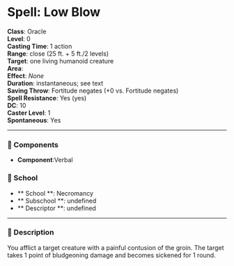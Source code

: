 
# Spell: Low Blow
**Class**: Oracle  
**Level**: 0  
**Casting Time**: 1 action  
**Range**: close (25 ft. + 5 ft./2 levels)  
**Target**: one living humanoid creature  
**Area**:   
**Effect**: _None_  
**Duration**: instantaneous; see text  
**Saving Throw**: Fortitude negates (+0 vs. Fortitude negates)  
**Spell Resistance**: Yes (yes)  
**DC**: 10  
**Caster Level**: 1  
**Spontaneous**: Yes

---

### 🔮 Components
- **Component**:Verbal

### 🏫 School
- ** School **: Necromancy
- ** Subschool **: undefined
- ** Descriptor **: undefined
---

### 📜 Description
You afflict a target creature with a painful contusion of the groin. The target takes 1 point of bludgeoning damage and becomes sickened for 1 round.
